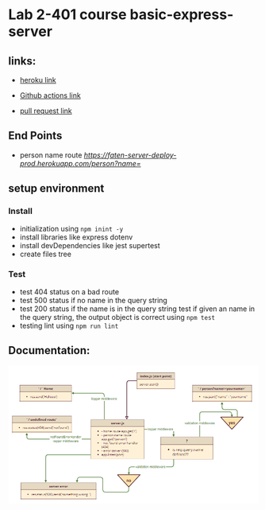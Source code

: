 # Lab 2-401 course basic-express-server

## links:
- [heroku link](https://faten-server-deploy-prod.herokuapp.com/)

- [Github actions link](https://github.com/Fatensamman/server-deployment-practice/actions)

- [pull request link](https://github.com/Fatensamman/server-deployment-practice/pull/2)

## End Points
-  person name route *https://faten-server-deploy-prod.herokuapp.com/person?name=<yourname>*

## setup  environment

### Install
- initialization using  `npm inint -y`
- install libraries like express dotenv
- install devDependencies like jest supertest
- create files tree

### Test
- test 404 status  on a bad route
- test 500 status if no name in the query string
- test 200 status if the name is in the query string
test if given an name in the query string, the output object is correct
 using `npm test `
 - testing lint using `npm run lint`

 ## Documentation:
 ![UML](2.PNG)
